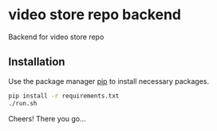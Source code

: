 # video store repo backend 

Backend for video store repo

## Installation

Use the package manager [pip](https://pip.pypa.io/en/stable/) to install necessary packages.

```bash
pip install -r requirements.txt
./run.sh
```
Cheers! There you go...
